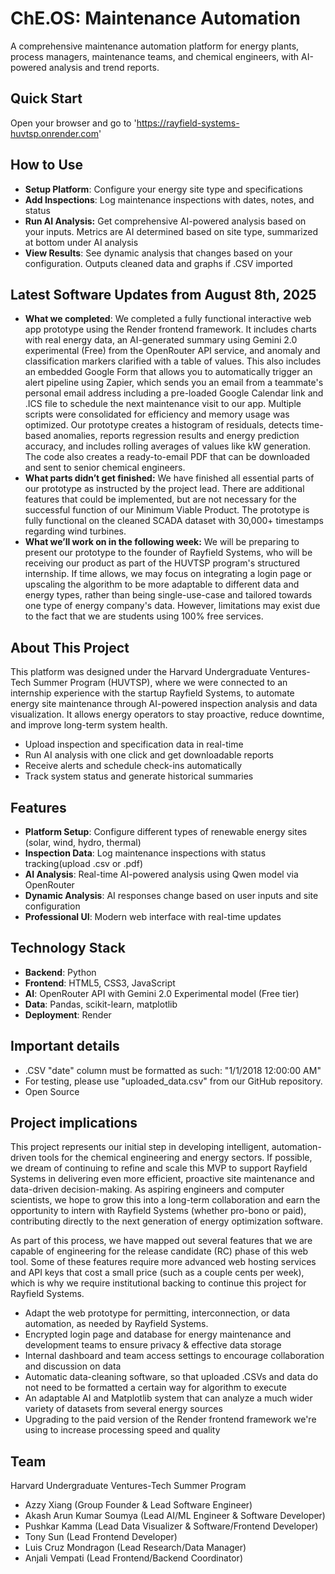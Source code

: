 # ChE.OS: Maintenance Automation

A comprehensive maintenance automation platform for energy plants, process managers, maintenance teams, and chemical engineers, with AI-powered analysis and trend reports.

## Quick Start

Open your browser and go to 'https://rayfield-systems-huvtsp.onrender.com'

## How to Use

- **Setup Platform**: Configure your energy site type and specifications
- **Add Inspections**: Log maintenance inspections with dates, notes, and status
- **Run AI Analysis:** Get comprehensive AI-powered analysis based on your inputs. Metrics are AI determined based on site type, summarized at bottom under AI analysis
- **View Results**: See dynamic analysis that changes based on your configuration. Outputs cleaned data and graphs if .CSV imported

## Latest Software Updates from August 8th, 2025

- **What we completed**: We completed a fully functional interactive web app prototype using the Render frontend framework. It includes charts with real energy data, an AI-generated summary using Gemini 2.0 experimental (Free) from the OpenRouter API service, and anomaly and classification markers clarified with a table of values. This also includes an embedded Google Form that allows you to automatically trigger an alert pipeline using Zapier, which sends you an email from a teammate's personal email address including a pre-loaded Google Calendar link and .ICS file to schedule the next maintenance visit to our app. Multiple scripts were consolidated for efficiency and memory usage was optimized. Our prototype creates a histogram of residuals, detects time-based anomalies, reports regression results and energy prediction accuracy, and includes rolling averages of values like kW generation. The code also creates a ready-to-email PDF that can be downloaded and sent to senior chemical engineers.
- **What parts didn’t get finished:** We have finished all essential parts of our prototype as instructed by the project lead. There are additional features that could be implemented, but are not necessary for the successful function of our Minimum Viable Product. The prototype is fully functional on the cleaned SCADA dataset with 30,000+ timestamps regarding wind turbines. 
- **What we’ll work on in the following week:** We will be preparing to present our prototype to the founder of Rayfield Systems, who will be receiving our product as part of the HUVTSP program's structured internship. If time allows, we may focus on integrating a login page or upscaling the algorithm to be more adaptable to different data and energy types, rather than being single-use-case and tailored towards one type of energy company's data. However, limitations may exist due to the fact that we are students using 100% free services. 

## About This Project
This platform was designed under the Harvard Undergraduate Ventures-Tech Summer Program (HUVTSP), where we were connected to an internship experience with the startup Rayfield Systems, to automate energy site maintenance through AI-powered inspection analysis and data visualization. It allows energy operators to stay proactive, reduce downtime, and improve long-term system health.

- Upload inspection and specification data in real-time
- Run AI analysis with one click and get downloadable reports
- Receive alerts and schedule check-ins automatically
- Track system status and generate historical summaries
  
## Features
- **Platform Setup**: Configure different types of renewable energy sites (solar, wind, hydro, thermal)
- **Inspection Data**: Log maintenance inspections with status tracking(upload .csv or .pdf)
- **AI Analysis**: Real-time AI-powered analysis using Qwen model via OpenRouter
- **Dynamic Analysis**: AI responses change based on user inputs and site configuration
- **Professional UI**: Modern web interface with real-time updates

## Technology Stack
- **Backend**: Python
- **Frontend**: HTML5, CSS3, JavaScript
- **AI**: OpenRouter API with Gemini 2.0 Experimental model (Free tier)
- **Data**: Pandas, scikit-learn, matplotlib
- **Deployment**: Render

## Important details

- .CSV "date" column must be formatted as such: "1/1/2018 12:00:00 AM"
- For testing, please use "uploaded_data.csv" from our GitHub repository.
- Open Source

## Project implications

This project represents our initial step in developing intelligent, automation-driven tools for the chemical engineering and energy sectors. If possible, we dream of continuing to refine and scale this MVP to support Rayfield Systems in delivering even more efficient, proactive site maintenance and data-driven decision-making. As aspiring engineers and computer scientists, we hope to grow this into a long-term collaboration and earn the opportunity to intern with Rayfield Systems (whether pro-bono or paid), contributing directly to the next generation of energy optimization software.

As part of this process, we have mapped out several features that we are capable of engineering for the release candidate (RC) phase of this web tool. Some of these features require more advanced web hosting services and API keys that cost a small price (such as a couple cents per week), which is why we require institutional backing to continue this project for Rayfield Systems.

- Adapt the web prototype for permitting, interconnection, or data automation, as needed by Rayfield Systems.
- Encrypted login page and database for energy maintenance and development teams to ensure privacy & effective data storage
- Internal dashboard and team access settings to encourage collaboration and discussion on data
- Automatic data-cleaning software, so that uploaded .CSVs and data do not need to be formatted a certain way for algorithm to execute
- An adaptable AI and Matplotlib system that can analyze a much wider variety of datasets from several energy sources
- Upgrading to the paid version of the Render frontend framework we're using to increase processing speed and quality

## Team

Harvard Undergraduate Ventures-Tech Summer Program

- Azzy Xiang (Group Founder & Lead Software Engineer)
- Akash Arun Kumar Soumya (Lead AI/ML Engineer & Software Developer)
- Pushkar Kamma (Lead Data Visualizer & Software/Frontend Developer)
- Tony Sun (Lead Frontend Developer)
- Luis Cruz Mondragon (Lead Research/Data Manager)
- Anjali Vempati (Lead Frontend/Backend Coordinator)
